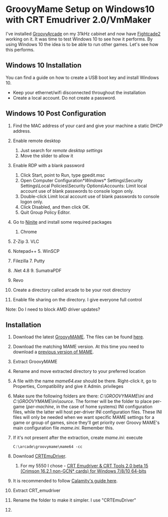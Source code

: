 # GroovyMame Setup on Windows10 with CRT Emudriver 2.0/VmMaker

I've installed [GroovyArcade](http://forum.arcadecontrols.com/index.php/topic,160023.0.html) on my 31kHz cabinet and now have [Fightcade2](https://www.fightcade.com/) working on it. It was time to test Windows 10 to see how it performs. By using Windows 10 the idea is to be able to run  other games. Let's see how this performs.

## Windows 10 Installation

You can find a guide on how to create a USB boot key and install Windows 10. 

- Keep your ethernet/wifi disconnected throughout the installation
- Create a local account. Do not create a password.

## Windows 10 Post Configuration

1. Find the MAC address of your card and give your machine a static DHCP address. 
2. Enable remote desktop

   1. Just search for *remote desktop settings*
   2. Move the slider to allow it
3. Enable RDP with a blank password

   1. Click Start, point to Run, type gpedit.msc
   2. Open Computer Configuration\**Windows** Settings\Security Settings\Local Policies\Security Options\Accounts: Limit local account use of blank passwords to console logon only.
   3. Double-click Limit local account use of blank passwords to console logon only.
   4. Click Disabled, and then click OK.
   5. Quit Group Policy Editor.
4. Go to [Ninite](https://ninite.com/) and install some required packages

   1. Chrome
2. Z-Zip
   3. VLC
4. Notepad++
   5. WinSCP
6. Filezilla
   7. Putty
8. .Net 4.8
   9. SumatraPDF
10. Revo
5. Create a directory called arcade to be your root directory
6. Enable file sharing on the directory. I give everyone full control

Note: Do I need to block AMD driver updates?



## Installation

1. Download the latest [GroovyMAME](http://forum.arcadecontrols.com/index.php?topic=151459.0). The files can be found [here](https://drive.google.com/drive/folders/0B5iMjDor3P__aEFpcVNkVW5jbEE?resourcekey=0-fbQO4r4i1aZs4Gf4u3wGWA).

2. Download the matching MAME version. At this time you need to download a [previous version of MAME](https://www.mamedev.org/oldrel.html).

3. Extract GroovyMAME

4. Rename and move extracted directory to your preferred location

5. A file with the name *mame64.exe* should be there. Right-click it, go to Properties, Compatibility and give it Admin. privileges

6. Make sure the following folders are there: *C:\GROOVYMAME\ini* and *C:\GROOVYMAME\ini\source*. The former will be the folder to place per-game (*per-machine*, in the case of home systems) INI configuration files, while the latter will host per-driver INI configuration files. These INI files will only be needed when we want specific MAME settings for a game or group of games, since they'll get priority over Groovy MAME's main configuration file *mame.ini*. Remember this.

7. If it's not present after the extraction, create *mame.ini*: execute 

   ```
   C:\arcade\groovymame\mame64 -cc
   ```

8. Download [CRTEmuDriver](https://geedorah.com/eiusdemmodi/forum/viewtopic.php?id=295).

   1. For my 5550 I chose - [CRT Emudriver & CRT Tools 2.0 beta 15 (Crimson 16.2.1 non-GCN* cards) for Windows 7/8/10 64-bits](https://drive.google.com/file/d/1dwjXRFdySz4moxGTGcVWLdQDG-zw5-cJ/view)

9. It is recommended to follow [Calamity's guide here](https://geedorah.com/eiusdemmodi/forum/viewtopic.php?pid=1052#p1052).

10. Extract CRT_emudriver

11. Rename the folder to make it simpler. I use "CRTEmuDriver"

12. 

